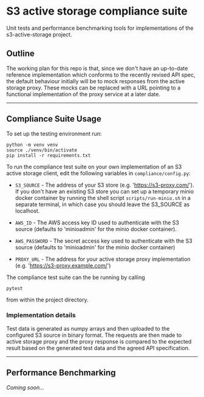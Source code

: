 # S3 active storage compliance suite

Unit tests and performance benchmarking tools for implementations of the s3-active-storage project.

## Outline 

The working plan for this repo is that, since we don't have an up-to-date reference implementation which conforms to the recently revised API spec, the default behaviour initially will be to mock responses from the active storage proxy. These mocks can be replaced with a URL pointing to a functional implementation of the proxy service at a later date.

---

## Compliance Suite Usage

To set up the testing environment run:

```
python -m venv venv
source ./venv/bin/activate
pip install -r requirements.txt
```

To run the compliance test suite on your own implementation of an S3 active storage client, edit the following variables in `compliance/config.py`:

- `S3_SOURCE` - The address of your S3 store (e.g. 'https://s3-proxy.com/'). If you don't have an existing S3 store you can set up a temporary minio docker container by running the shell script `scripts/run-minio.sh` in a separate terminal, in which case you should leave the S3_SOURCE as localhost.
  
- `AWS_ID` - The AWS access key ID used to authenticate with the S3 source (defaults to 'minioadmin' for the minio docker container).

- `AWS_PASSWORD` - The secret access key used to authenticate with the S3 source (defaults to 'minioadmin' for the minio docker container)

- `PROXY_URL` - The address for your active storage proxy implementation (e.g. 'https://s3-proxy.example.com/')

The compliance test suite can the be running by calling 
```
pytest
```
from within the project directory.

### Implementation details

Test data is generated as numpy arrays and then uploaded to the configured S3 source in binary format. The requests are then made to active storage proxy and the proxy response is compared to the expected result based on the generated test data and the agreed API specification.   


---

## Performance Benchmarking

_Coming soon..._
